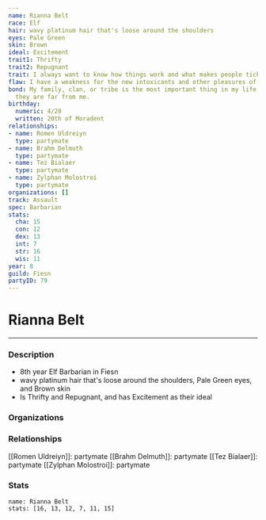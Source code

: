 ```yaml
---
name: Rianna Belt
race: Elf
hair: wavy platinum hair that's loose around the shoulders
eyes: Pale Green
skin: Brown
ideal: Excitement
trait1: Thrifty
trait2: Repugnant
trait: I always want to know how things work and what makes people tick.
flaw: I have a weakness for the new intoxicants and other pleasures of this land.
bond: My family, clan, or tribe is the most important thing in my life, even when
  they are far from me.
birthday:
  numeric: 4/20
  written: 20th of Moradent
relationships:
- name: Romen Uldreiyn
  type: partymate
- name: Brahm Delmuth
  type: partymate
- name: Tez Bialaer
  type: partymate
- name: Zylphan Molostroi
  type: partymate
organizations: []
track: Assault
spec: Barbarian
stats:
  cha: 15
  con: 12
  dex: 13
  int: 7
  str: 16
  wis: 11
year: 8
guild: Fiesn
partyID: 79
---
```

# Rianna Belt
---
### Description
- 8th year Elf Barbarian in Fiesn
- wavy platinum hair that's loose around the shoulders, Pale Green eyes, and Brown skin
- Is Thrifty and Repugnant, and has Excitement as their ideal

### Organizations
### Relationships
[[Romen Uldreiyn]]: partymate
[[Brahm Delmuth]]: partymate
[[Tez Bialaer]]: partymate
[[Zylphan Molostroi]]: partymate
### Stats
```statblock
name: Rianna Belt
stats: [16, 13, 12, 7, 11, 15]
```